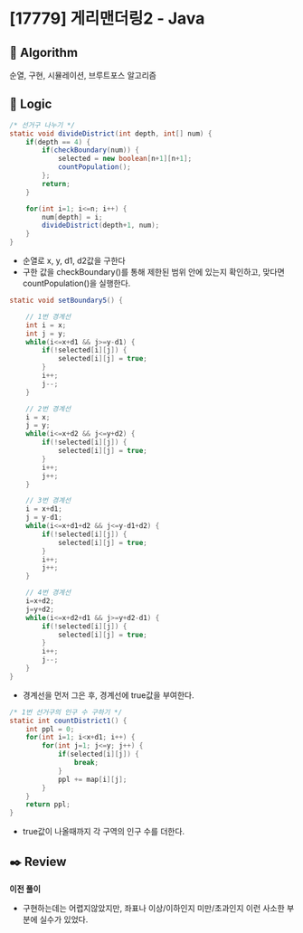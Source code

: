 # [17779] 게리맨더링2 - Java

## :pushpin: **Algorithm**

순열, 구현, 시뮬레이션, 브루트포스 알고리즘

## :round_pushpin: **Logic**

```java
/* 선거구 나누기 */
static void divideDistrict(int depth, int[] num) {
    if(depth == 4) {
        if(checkBoundary(num)) {
            selected = new boolean[n+1][n+1];
            countPopulation();
        };
        return;
    }

    for(int i=1; i<=n; i++) {
        num[depth] = i;
        divideDistrict(depth+1, num);
    }
}
```

- 순열로 x, y, d1, d2값을 구한다
- 구한 값을 checkBoundary()를 통해 제한된 범위 안에 있는지 확인하고, 맞다면 countPopulation()을 실행한다.

```java
static void setBoundary5() {

    // 1번 경계선
    int i = x;
    int j = y;
    while(i<=x+d1 && j>=y-d1) {
        if(!selected[i][j]) {
            selected[i][j] = true;
        }
        i++;
        j--;
    }

    // 2번 경계선
    i = x;
    j = y;
    while(i<=x+d2 && j<=y+d2) {
        if(!selected[i][j]) {
            selected[i][j] = true;
        }
        i++;
        j++;
    }

    // 3번 경계선
    i = x+d1;
    j = y-d1;
    while(i<=x+d1+d2 && j<=y-d1+d2) {
        if(!selected[i][j]) {
            selected[i][j] = true;
        }
        i++;
        j++;
    }

    // 4번 경계선
    i=x+d2;
    j=y+d2;
    while(i<=x+d2+d1 && j>=y+d2-d1) {
        if(!selected[i][j]) {
            selected[i][j] = true;
        }
        i++;
        j--;
    }
}
```

- 경계선을 먼저 그은 후, 경계선에 true값을 부여한다.

```java
/* 1번 선거구의 인구 수 구하기 */
static int countDistrict1() {
    int ppl = 0;
    for(int i=1; i<x+d1; i++) {
        for(int j=1; j<=y; j++) {
            if(selected[i][j]) {
                break;
            }
            ppl += map[i][j];
        }
    }
    return ppl;
}
```

- true값이 나올때까지 각 구역의 인구 수를 더한다.

## :black_nib: **Review**

**이전 풀이**

- 구현하는데는 어렵지않았지만, 좌표나 이상/이하인지 미만/초과인지 이런 사소한 부분에 실수가 있었다.
